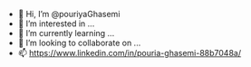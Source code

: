 - 👋 Hi, I’m @pouriyaGhasemi
- 👀 I’m interested in ...
- 🌱 I’m currently learning ...
- 💞️ I’m looking to collaborate on ...
- 📫  [https://www.linkedin.com/in/pouria-ghasemi-88b7048a/ ](https://www.linkedin.com/in/pouryia-ghasemi/)

<!---
pouriyaGhasemi/pouriyaGhasemi is a ✨ special ✨ repository because its `README.md` (this file) appears on your GitHub profile.
You can click the Preview link to take a look at your changes.
--->

